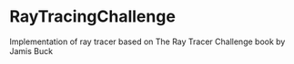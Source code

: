 # RayTracingChallenge
Implementation of ray tracer based on The Ray Tracer Challenge book by Jamis Buck
